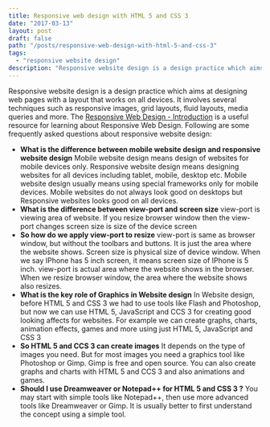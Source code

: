 ```yaml
---
title: Responsive web design with HTML 5 and CSS 3
date: "2017-03-13"
layout: post
draft: false
path: "/posts/responsive-web-design-with-html-5-and-css-3"
tags:
  - "responsive website design"
description: "Responsive website design is a design practice which aims at designing web pages with a layout that works on all devices. It involves several techniques such as responsive images, grid layouts, fluid layouts, media queries and more."
---
```


Responsive website design is a design practice which aims at designing web pages with a layout that works on all devices. It involves several techniques such as responsive images, grid layouts, fluid layouts, media queries and more. The [Responsive Web Design - Introduction](https://www.w3schools.com/css/css_rwd_intro.asp) is a useful resource for learning about Responsive Web Design. Following are some frequently asked questions about responsive website design:

* **What is the difference between mobile website design and responsive website design**
Mobile website design means design of websites for mobile devices only. Responsive website design means designing websites for all devices including tablet, mobile, desktop etc. Mobile website design usually means using special frameworks only for mobile devices. Mobile websites do not always look good on desktops but Responsive websites looks good on all devices.
* **What is the difference between view-port and screen size**
view-port is viewing area of website. If you resize browser window then the view-port changes screen size is size of the device screen
* **So how do we apply view-port to resize**
view-port is same as browser window, but without the toolbars and buttons. It is just the area where the website shows. Screen size is physical size of device window. When we say IPhone has 5 inch screen, it means screen size of IPhone is 5 inch. view-port is actual area where the website shows in the browser. When we resize browser window, the area where the website shows also resizes.
* **What is the key role of Graphics in Website design**
In Website design, before HTML 5 and CSS 3 we had to use tools like Flash and Photoshop, but now we can use HTML 5, JavaScript and CCS 3 for creating good looking affects for websites. For example we can create graphs, charts, animation effects, games and more using just HTML 5, JavaScript and CSS 3
* **So HTML 5 and CCS 3 can create images**
It depends on the type of images you need. But for most images you need a graphics tool like Photoshop or Gimp. Gimp is free and open source. You can also create graphs and charts with HTML 5 and CCS 3 and also animations and games.
* **Should I use Dreamweaver or Notepad++ for HTML 5 and CSS 3 ?**
You may start with simple tools like Notepad++, then use more advanced tools like Dreamweaver or Gimp. It is usually better to first understand the concept using a simple tool.
